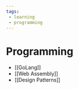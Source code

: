 ```yaml
---
tags:
 - learning
 - programming
---
```

# Programming

* [[GoLang]]
* [[Web Assembly]]
* [[Design Patterns]]